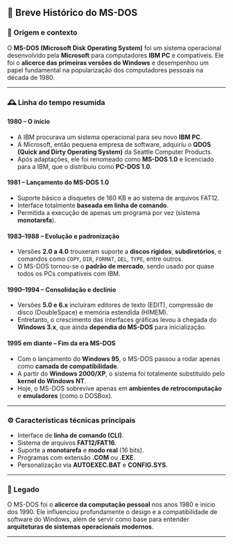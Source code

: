 ## 💾 Breve Histórico do MS-DOS

### 🧩 Origem e contexto

O **MS-DOS (Microsoft Disk Operating System)** foi um sistema operacional desenvolvido pela **Microsoft** para computadores **IBM PC** e compatíveis.
Ele foi o **alicerce das primeiras versões do Windows** e desempenhou um papel fundamental na popularização dos computadores pessoais na década de 1980.

---

### 🕰️ Linha do tempo resumida

#### **1980 – O início**

* A IBM procurava um sistema operacional para seu novo **IBM PC**.
* A Microsoft, então pequena empresa de software, adquiriu o **QDOS (Quick and Dirty Operating System)** da Seattle Computer Products.
* Após adaptações, ele foi renomeado como **MS-DOS 1.0** e licenciado para a IBM, que o distribuiu como **PC-DOS 1.0**.

#### **1981 – Lançamento do MS-DOS 1.0**

* Suporte básico a disquetes de 160 KB e ao sistema de arquivos FAT12.
* Interface totalmente **baseada em linha de comando**.
* Permitida a execução de apenas um programa por vez (sistema **monotarefa**).

#### **1983–1988 – Evolução e padronização**

* Versões **2.0 a 4.0** trouxeram suporte a **discos rígidos**, **subdiretórios**, e comandos como `COPY`, `DIR`, `FORMAT`, `DEL`, `TYPE`, entre outros.
* O MS-DOS tornou-se o **padrão de mercado**, sendo usado por quase todos os PCs compatíveis com IBM.

#### **1990–1994 – Consolidação e declínio**

* Versões **5.0 e 6.x** incluíram editores de texto (EDIT), compressão de disco (DoubleSpace) e memória estendida (HIMEM).
* Entretanto, o crescimento das interfaces gráficas levou à chegada do **Windows 3.x**, que ainda **dependia do MS-DOS** para inicialização.

#### **1995 em diante – Fim da era MS-DOS**

* Com o lançamento do **Windows 95**, o MS-DOS passou a rodar apenas como **camada de compatibilidade**.
* A partir do **Windows 2000/XP**, o sistema foi totalmente substituído pelo **kernel do Windows NT**.
* Hoje, o MS-DOS sobrevive apenas em **ambientes de retrocomputação** e **emuladores** (como o DOSBox).

---

### ⚙️ Características técnicas principais

* Interface de **linha de comando (CLI)**.
* Sistema de arquivos **FAT12/FAT16**.
* Suporte a **monotarefa** e **modo real** (16 bits).
* Programas com extensão **.COM** ou **.EXE**.
* Personalização via **AUTOEXEC.BAT** e **CONFIG.SYS**.

---

### 🧠 Legado

O MS-DOS foi o **alicerce da computação pessoal** nos anos 1980 e início dos 1990.
Ele influenciou profundamente o design e a compatibilidade de software do Windows, além de servir como base para entender **arquiteturas de sistemas operacionais modernos**.

---
